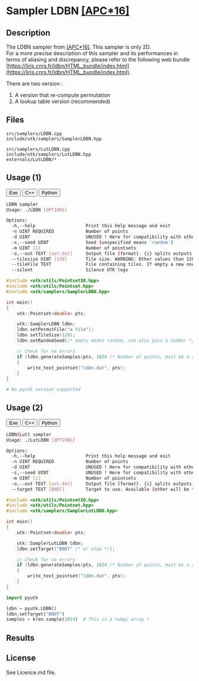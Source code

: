 # Sampler LDBN [[APC*16]](https://liris.cnrs.fr/ldbn/)

## Description

The LDBN sampler from [[APC*16]](https://liris.cnrs.fr/ldbn). This sampler is only 2D.  
For a more precise description of this sampler and its performances in terms of aliasing and discrepancy, please refer to the following web bundle [https://liris.cnrs.fr/ldbn/HTML_bundle/index.html](https://liris.cnrs.fr/ldbn/HTML_bundle/index.html).

There are two version : 

1. A version that re-compute permutation
2. A lookup table version (recommended)

## Files

```
src/samplers/LDBN.cpp  
include/utk/samplers/SamplerLDBN.hpp
```

```
src/samplers/LutLDBN.cpp  
include/utk/samplers/LutLDBN.hpp
externals/LutLDBN/*
```

## Usage (1)

<button class="tablink exebutton" onclick="openCode('exe', this)" markdown="1">Exe</button> 
<button class="tablink cppbutton" onclick="openCode('cpp', this)" markdown="1">C++</button> 
<button class="tablink pybutton" onclick="openCode('py', this)" markdown="1">Python</button> 
<br/>
  

<div class="exe tabcontent">

```bash
LDBN sampler
Usage: ./LDBN [OPTIONS]

Options:
  -h,--help                   Print this help message and exit
  -n UINT REQUIRED            Number of points
  -d UINT                     UNUSED ! Here for compatibility with others.
  -s,--seed UINT              Seed (unspecified means 'random')
  -m UINT [1]                 Number of pointsets
  -o,--out TEXT [out.dat]     Output file (format). {i} splits outputs in multiple files and token is replaced by index.
  --tilesize UINT [128]       Tile size. WARNING: Other values than 128 might not be properly supported for random generation.
  --tileFile TEXT             File containing tiles. If empty a new one will be generated on the fly. Tilesize must be set accordingly.
  --silent                    Silence UTK logs
```

</div>

<div class="cpp tabcontent">

```  cpp
#include <utk/utils/PointsetIO.hpp>
#include <utk/utils/Pointset.hpp>
#include <utk/samplers/SamplerLDBN.hpp>

int main()
{
    utk::Pointset<double> pts;

    utk::SamplerLDBN ldbn;
    ldbn.setPermutFile("a file");
    ldbn.setTileSize(128);
    ldbn.setRandomSeed(/* empty means random, can also pass a number */);

    // Check for no errors
    if (ldbn.generateSamples(pts, 1024 /* Number of points, must be a squared */))
    {
        write_text_pointset("ldbn.dat", pts);
    }
}
```  

</div>

<div class="py tabcontent">

``` python
# No pyutk version supported
```  

</div>

## Usage (2)

<button class="tablink exebutton" onclick="openCode('exe', this)" markdown="1">Exe</button> 
<button class="tablink cppbutton" onclick="openCode('cpp', this)" markdown="1">C++</button> 
<button class="tablink pybutton" onclick="openCode('py', this)" markdown="1">Python</button> 
<br/>
  

<div class="exe tabcontent">

```bash
LDBN(Lut) sampler
Usage: ./LutLDBN [OPTIONS]

Options:
  -h,--help                   Print this help message and exit
  -n UINT REQUIRED            Number of points
  -d UINT                     UNUSED ! Here for compatibility with others.
  -s,--seed UINT              UNUSED ! Here for compatibility with others.
  -m UINT [1]                 Number of pointsets
  -o,--out TEXT [out.dat]     Output file (format). {i} splits outputs in multiple files and token is replaced by index.
  --target TEXT [BNOT]        Target to use. Available (other will be treaded as BNOT): BNOT, STEP,
```

</div>

<div class="cpp tabcontent">

```  cpp
#include <utk/utils/PointsetIO.hpp>
#include <utk/utils/Pointset.hpp>
#include <utk/samplers/SamplerLutLDBN.hpp>

int main()
{
    utk::Pointset<double> pts;

    utk::SamplerLutLDBN ldbn;
    ldbn.setTarget("BNOT" /* or step */);

    // Check for no errors
    if (ldbn.generateSamples(pts, 1024 /* Number of points, must be a squared */))
    {
        write_text_pointset("ldbn.dat", pts);
    }
}
```  

</div>

<div class="py tabcontent">

``` python
import pyutk

ldbn = pyutk.LDBN()
ldbn.setTarget("BNOT")
samples = kron.sample(1024)  # This is a numpy array !
```  

</div>

## Results

<div class="results"></div>
<script>
  window.addEventListener('DOMContentLoaded', function() { show_results("LutLDBN"); }); 
</script>

## License

See Licence.md file.